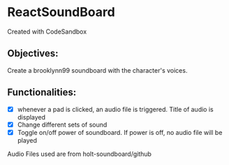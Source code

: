 # ReactSoundBoard
Created with CodeSandbox

## Objectives:
Create a brooklynn99 soundboard with the character's voices.

## Functionalities:
- [x] whenever a pad is clicked, an audio file is triggered. Title of audio is displayed
- [x] Change different sets of sound
- [x] Toggle on/off power of soundboard. If power is off, no audio file will be played

Audio Files used are from holt-soundboard/github
